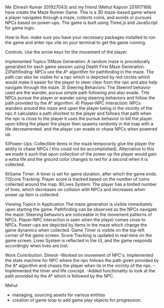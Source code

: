 Me (Dinesh Kumar 201927043) and my friend (Mehul Kapoor 201917168) have create the Maze Runner Game. This is a 3D maze-based game where a player navigates through a maze,
collects coins, and avoids or pursues NPCs based on power-ups. The game is built using Three.js and JavaScript for game logic.

How to Run.
make sure you have your necessary packages installed to run the game and enter npx vite on your terminal to get the game running.

Controls.
Use the arrow keys for the movement of the player.

Implemented Topics
1)Maze Generation: A random maze is procedurally generated for each game session using Depth First Maze Generation.
2)Pathfinding: NPCs use  the A* algorithm for pathfinding in the maze. The path can also be visible for a npc which is depicted by red circles which would make it easier for the player
to steer clear from the npc and also help navigate through the maze.
3) Steering Behaviors: The Steerinf behavior used are the wander, pursue simple path following and also evade. THe NPCs pursue the player or wander using steering behaviors and follow 
the path provided by the A* algorithm.
4) Player-NPC Interaction: NPCs wanders around the maze and upon the player being in the vicinity of the npc it calculates a path shortest to the player and follows that path
when the npc is close to the player it uses the pursue behavior to kill the player. upon killing the player the player then spawns randomly in the map with a life decreamented. 
and the player can evade or chase NPCs when powered up.

5)Power-Ups: Collectible items in the maze temporarily give the player the ability to chase NPCs ( this could not be accomplished). Alternative to this we made it such that 
upon collection of the power up the player would gain a extra life and the ground color changes to red for a second when it is collected.

6)Game Timer: A timer is set for game duration, after which the game ends.
7)Score Tracking: Player score is tracked based on the number of coins collected around the map.
8)Lives System: The player has a limited number of lives, which decreases on collision with NPCs and imcreases when power up item is collected.

Viewing Topics in Application
The maze generation is visible immediately upon starting the game.
Pathfinding can be observed as the NPCs navigate the maze.
Steering behaviors are noticeable in the movement patterns of NPCs.
Player-NPC interaction is seen when the player comes close to NPCs.
Power-ups are depicted by items in the maze which change the game dynamics when collected.
Game Timer is visible on the top-left corner of the game screen.
Score Tracking is updated in real-time on the game screen.
Lives System is reflected in the UI, and the game responds accordingly when lives are lost.

Work Contribution.
Dinesh
-Worked on movement of NPC's. Implemented the state machine for NPC where the npc follows the path given provided by the A* algorithm and chases the player 
when its in the vicinity of the npc.
-Implemented the timer and life concept.
-Added functionality to look at the path provided by the A* which is followed by the NPC.

Mehul
-  ⁠managing, sourcing assets for various entities
-  ⁠creation of game loop to add game play objects for progression.



